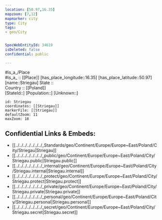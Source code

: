 ```yaml
---
location: [50.97,16.35] 
mapzoom: [7,12] 
mapmarker: city 
type: City
tags:
- geo/City


SpocWebEntityId: 34619
isDeleted: false
confidential: public

---
```

#is_a_/Place  
#is_a_ :: [[Place]] 
[has_place_longitude::16.35] 
[has_place_latitude::50.97] 
[name::Striegau] 
State ::  
Country :: [[Poland]]  
[StateId::] 
[Population::] 
[Unknown::] 


```leaflet
id: Striegau
coordinates: [[Striegau]] 
markerFile: [[Striegau]] 
defaultZoom: 11 
maxZoom: 18
```


## Confidential Links & Embeds: 
- [[../../../../../../../_Standards/geo/Continent/Europe/Europe~East/Poland/City/Striegau|Striegau]] 
- [[../../../../../../../_public/geo/Continent/Europe/Europe~East/Poland/City/Striegau.public|Striegau.public]] 
- [[../../../../../../../_internal/geo/Continent/Europe/Europe~East/Poland/City/Striegau.internal|Striegau.internal]] 
- [[../../../../../../../_protect/geo/Continent/Europe/Europe~East/Poland/City/Striegau.protect|Striegau.protect]] 
- [[../../../../../../../_private/geo/Continent/Europe/Europe~East/Poland/City/Striegau.private|Striegau.private]] 
- [[../../../../../../../_personal/geo/Continent/Europe/Europe~East/Poland/City/Striegau.personal|Striegau.personal]] 
- [[../../../../../../../_secret/geo/Continent/Europe/Europe~East/Poland/City/Striegau.secret|Striegau.secret]] 
